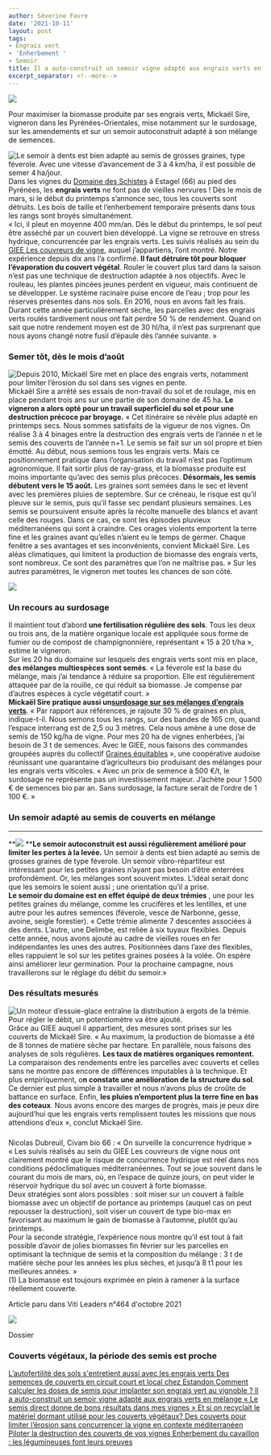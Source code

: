```yaml
---
author: Séverine Favre
date: '2021-10-11'
layout: post
tags:
- Engrais vert
- 'Enherbement '
- Semoir
title: Il a auto-construit un semoir vigne adapté aux engrais verts en mélange
excerpt_separator: <!--more-->
---
```


![](/assets/476f39815020fbcdd6e6644d58da2b4c.jpg)


<!--more-->

Pour maximiser la biomasse produite par ses engrais verts, Mickaël Sire, vigneron dans les Pyrénées-Orientales, mise notamment sur le surdosage, sur les amendements et sur un semoir autoconstruit adapté à son mélange de semences.

![Le semoir à dents est bien adapté au semis de grosses graines, type féverole. Avec une vitesse d’avancement de 3 à 4 km/ha, il est possible de semer 4 ha/jour.](/assets/fb94fc3c901fd5c6b1b891206dae5021.jpg) Dans les vignes du [Domaine des Schistes](https://domainedesschistes.com) à Estagel (66) au pied des Pyrénées, les **engrais verts** ne font pas de vieilles nervures ! Dès le mois de mars, si le début du printemps s’annonce sec, tous les couverts sont détruits. Les bois de taille et l’enherbement temporaire présents dans tous les rangs sont broyés simultanément.  
« Ici, il pleut en moyenne 400 mm/an. Dès le début du printemps, le sol peut être asséché par un couvert bien développé. La vigne se retrouve en stress hydrique, concurrencée par les engrais verts. Les suivis réalisés au sein du [GIEE Les couvreurs de vigne](https://rd-agri.fr/detail/PROJET/collectifs_agroecologie_18agiocc_098), auquel j’appartiens, l’ont montré. Notre expérience depuis dix ans l’a confirmé. **Il faut détruire tôt pour bloquer l’évaporation du couvert végétal**. Rouler le couvert plus tard dans la saison n’est pas une technique de destruction adaptée à nos objectifs. Avec le rouleau, les plantes pincées jeunes perdent en vigueur, mais continuent de se développer. Le système racinaire puise encore de l’eau ; trop pour les réserves présentes dans nos sols. En 2016, nous en avons fait les frais. Durant cette année particulièrement sèche, les parcelles avec des engrais verts roulés tardivement nous ont fait perdre 50 % de rendement. Quand on sait que notre rendement moyen est de 30 hl/ha, il n’est pas surprenant que nous ayons changé notre fusil d’épaule dès l’année suivante. »

### Semer tôt, dès le mois d’août

![Depuis 2010, Mickaël Sire met en place des engrais verts, notamment pour limiter l’érosion du sol dans ses vignes en pente.](/assets/122cf86a8607d485a032143fbbeb8734.jpg) Mickaël Sire a arrêté ses essais de non-travail du sol et de roulage, mis en place pendant trois ans sur une partie de son domaine de 45 ha. **Le vigneron a alors opté pour un travail superficiel du sol et pour une destruction précoce par broyage.** « Cet itinéraire se révèle plus adapté en printemps secs. Nous sommes satisfaits de la vigueur de nos vignes. On réalise 3 à 4 binages entre la destruction des engrais verts de l’année n et le semis des couverts de l’année n+1. Le semis se fait sur un sol propre et bien émotté. Au début, nous semions tous les engrais verts. Mais ce positionnement pratique dans l’organisation du travail n’est pas l’optimum agronomique. Il fait sortir plus de ray-grass, et la biomasse produite est moins importante qu’avec des semis plus précoces. **Désormais, les semis débutent vers le 15 août.** Les graines sont semées dans le sec et lèvent avec les premières pluies de septembre. Sur ce créneau, le risque est qu’il pleuve sur le semis, puis qu’il fasse sec pendant plusieurs semaines. Les semis se poursuivent ensuite après la récolte manuelle des blancs et avant celle des rouges. Dans ce cas, ce sont les épisodes pluvieux méditerranéens qui sont à craindre. Ces orages violents emportent la terre fine et les graines avant qu’elles n’aient eu le temps de germer. Chaque fenêtre a ses avantages et ses inconvénients, convient Mickaël Sire. Les aléas climatiques, qui limitent la production de biomasse des engrais verts, sont nombreux. Ce sont des paramètres que l’on ne maîtrise pas. » Sur les autres paramètres, le vigneron met toutes les chances de son côté.

![](/assets/a2f7aef6e85eca071e8c2deea57559ad.jpg)

### Un recours au surdosage

Il maintient tout d’abord **une fertilisation régulière des sols**. Tous les deux ou trois ans, de la matière organique locale est appliquée sous forme de fumier ou de compost de champignonnière, représentant « 15 à 20 t/ha », estime le vigneron.  
Sur les 20 ha du domaine sur lesquels des engrais verts sont mis en place, **des mélanges multiespèces sont semés**. « La féverole est la base du mélange, mais j’ai tendance à réduire sa proportion. Elle est régulièrement attaquée par de la rouille, ce qui réduit sa biomasse. Je compense par d’autres espèces à cycle végétatif court. »  
**Mickaël Sire pratique aussi un[surdosage sur ses mélanges d’engrais verts](/node/27148/print)**. « Par rapport aux références, je rajoute 30 % de graines en plus, indique-t-il. Nous semons tous les rangs, sur des bandes de 165 cm, quand l’espace interrang est de 2,5 ou 3 mètres. Cela nous amène à une dose de semis de 150 kg/ha de vigne. Pour mes 20 ha de vignes enherbées, j’ai besoin de 3 t de semences. Avec le GIEE, nous faisons des commandes groupées auprès du collectif [Graines équitables](http://www.graines-equitables.fr/) », une coopérative audoise réunissant une quarantaine d’agriculteurs bio produisant des mélanges pour les engrais verts viticoles. « Avec un prix de semence à 500 €/t, le surdosage ne représente pas un investissement majeur. J’achète pour 1 500 € de semences bio par an. Sans surdosage, la facture serait de l’ordre de 1 100 €. »

### Un semoir adapté au semis de couverts en mélange

****

**![](/assets/a521e4fdfbc2a4c6e031ebeab6dcbe7d.jpg) ****Le semoir autoconstruit est aussi régulièrement amélioré pour limiter les pertes à la levée.** Un semoir à dents est bien adapté au semis de grosses graines de type féverole. Un semoir vibro-répartiteur est intéressant pour les petites graines n’ayant pas besoin d’être enterrées profondément. Or, les mélanges sont souvent mixtes. L’idéal serait donc que les semoirs le soient aussi ; une orientation qu’il a prise.  
**Le semoir du domaine est en effet équipé de deux trémies** , une pour les petites graines du mélange, comme les crucifères et les lentilles, et une autre pour les autres semences (féverole, vesce de Narbonne, gesse, avoine, seigle forestier). « Cette trémie alimente 7 descentes associées à des dents. L’autre, une Delimbe, est reliée à six tuyaux flexibles. Depuis cette année, nous avons ajouté au cadre de vieilles roues en fer indépendantes les unes des autres. Positionnées dans l’axe des flexibles, elles rappuient le sol sur les petites graines posées à la volée. On espère ainsi améliorer leur germination. Pour la prochaine campagne, nous travaillerons sur le réglage du débit du semoir.»

### Des résultats mesurés

![Un moteur d’essuie-glace entraîne la distribution à ergots de la trémie. Pour régler le débit, un potentiomètre va être ajouté.](/assets/b8aead92d334267c441bd9d3ea05231a.jpg) Grâce au GIEE auquel il appartient, des mesures sont prises sur les couverts de Mickaël Sire. « Au maximum, la production de biomasse a été de 8 tonnes de matière sèche par hectare. En parallèle, nous faisons des analyses de sols régulières. **Les taux de matières organiques remontent.** La comparaison des rendements entre les parcelles avec couverts et celles sans ne montre pas encore de différences imputables à la technique. Et plus empiriquement, o**n constate une amélioration de la structure du sol**. Ce dernier est plus simple à travailler et nous n’avons plus de croûte de battance en surface. Enfin, **les pluies n’emportent plus la terre fine en bas des coteaux**. Nous avons encore des marges de progrès, mais je peux dire aujourd’hui que les engrais verts remplissent toutes les missions que nous attendions d’eux », conclut Mickaël Sire.

### 

Nicolas Dubreuil, Civam bio 66 : « On surveille la concurrence hydrique »  
« Les suivis réalisés au sein du GIEE Les couvreurs de vigne nous ont clairement montré que le risque de concurrence hydrique est réel dans nos conditions pédoclimatiques méditerranéennes. Tout se joue souvent dans le courant du mois de mars, où, en l’espace de quinze jours, on peut vider le réservoir hydrique du sol avec un couvert à forte biomasse.  
Deux stratégies sont alors possibles : soit miser sur un couvert à faible biomasse avec un objectif de portance au printemps (auquel cas on peut repousser la destruction), soit viser un couvert de type bio-max en favorisant au maximum le gain de biomasse à l’automne, plutôt qu’au printemps.  
Pour la seconde stratégie, l’expérience nous montre qu’il est tout à fait possible d’avoir de jolies biomasses fin février sur les parcelles en optimisant la technique de semis et la composition du mélange : 3 t de matière sèche pour les années les plus sèches, et jusqu’à 8 t1 pour les meilleures années. »  
(1) La biomasse est toujours exprimée en plein à ramener à la surface réellement couverte.

Article paru dans Viti Leaders n°464 d'octobre 2021 

![](/assets/c20d98e17e7018bf9f7f55ea24fa1448.png)

Dossier

### Couverts végétaux, la période des semis est proche

[  L’autofertilité des sols s'entretient aussi avec les engrais verts  ](/mon-viti/viticulture/lautofertilite-des-sols-sentretient-aussi-avec-les-engrais-verts-852616.php) [  Des semences de couverts en circuit court et local chez Estandon  ](/mon-viti/viticulture/des-semences-de-couverts-en-circuit-court-et-local-chez-estandon-903534.php) [  Comment calculer les doses de semis pour implanter son engrais vert au vignoble ?  ](/mon-viti/viticulture/comment-calculer-les-doses-de-semis-pour-implanter-son-engrais-vert-au-vignoble-852214.php) [  Il a auto-construit un semoir vigne adapté aux engrais verts en mélange  ](/mon-viti/materiel/il-a-auto-construit-un-semoir-vigne-adapte-aux-engrais-verts-en-melange-851915.php) [  « Le semis direct donne de bons résultats dans mes vignes »  ](/mon-viti/viticulture/le-semis-direct-donne-de-bons-resultats-dans-mes-vignes-886257.php) [  Et si on recyclait le matériel dormant utilisé pour les couverts végétaux?  ](/mon-viti/viticulture/bonne-idee-recycler-les-outils-inutilises-sur-les-exploitations-au-service-des-couverts-vegetaux-en-viticulture-901074.php) [  Des couverts pour limiter l’érosion sans concurrencer la vigne en contexte méditerranéen  ](/mon-viti/viticulture/des-couverts-pour-limiter-lerosion-sans-concurrencer-la-vigne-en-contexte-mediterraneen-851372.php) [  Piloter la destruction des couverts de vos vignes  ](/mon-viti/viticulture/piloter-la-destruction-des-couverts-de-vos-vignes-852033.php) [  Enherbement du cavaillon : les légumineuses font leurs preuves  ](/mon-viti/viticulture/enherbement-du-cavaillon-les-legumineuses-font-leurs-preuves-891170.php)